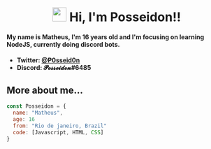 <h1 align="center"><img src="https://media.giphy.com/media/hvRJCLFzcasrR4ia7z/giphy.gif" width="32px"> Hi, I'm Posseidon!!</h1>

<h4 size="+1">My name is Matheus, I'm 16 years old and I'm focusing on learning NodeJS, currently doing discord bots.<h4>

<ul>
    <li>Twitter: <b><a href="https://twitter.com/P0sseid0n">@P0sseid0n</a></b></li>
    <li>Discord: 𝓟𝓸𝓼𝓼𝓮𝓲𝓭𝓸𝓷<b>#6485</b></li>
</ul>

<h2>More about me...</h2>

```javascript
const Posseidon = {
  name: "Matheus",
  age: 16
  from: "Rio de janeiro, Brazil"
  code: [Javascript, HTML, CSS]
}
